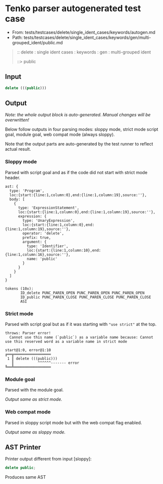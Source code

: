 # Tenko parser autogenerated test case

- From: tests/testcases/delete/single_ident_cases/keywords/autogen.md
- Path: tests/testcases/delete/single_ident_cases/keywords/gen/multi-grouped_ident/public.md

> :: delete : single ident cases : keywords : gen : multi-grouped ident
>
> ::> public

## Input


`````js
delete (((public)))
`````

## Output

_Note: the whole output block is auto-generated. Manual changes will be overwritten!_

Below follow outputs in four parsing modes: sloppy mode, strict mode script goal, module goal, web compat mode (always sloppy).

Note that the output parts are auto-generated by the test runner to reflect actual result.

### Sloppy mode

Parsed with script goal and as if the code did not start with strict mode header.

`````
ast: {
  type: 'Program',
  loc:{start:{line:1,column:0},end:{line:1,column:19},source:''},
  body: [
    {
      type: 'ExpressionStatement',
      loc:{start:{line:1,column:0},end:{line:1,column:19},source:''},
      expression: {
        type: 'UnaryExpression',
        loc:{start:{line:1,column:0},end:{line:1,column:19},source:''},
        operator: 'delete',
        prefix: true,
        argument: {
          type: 'Identifier',
          loc:{start:{line:1,column:10},end:{line:1,column:16},source:''},
          name: 'public'
        }
      }
    }
  ]
}

tokens (10x):
       ID_delete PUNC_PAREN_OPEN PUNC_PAREN_OPEN PUNC_PAREN_OPEN
       ID_public PUNC_PAREN_CLOSE PUNC_PAREN_CLOSE PUNC_PAREN_CLOSE
       ASI
`````

### Strict mode

Parsed with script goal but as if it was starting with `"use strict"` at the top.

`````
throws: Parser error!
  Cannot use this name (`public`) as a variable name because: Cannot use this reserved word as a variable name in strict mode

start@1:0, error@1:10
╔══╦═════════════════
 1 ║ delete (((public)))
   ║           ^^^^^^------- error
╚══╩═════════════════

`````


### Module goal

Parsed with the module goal.

_Output same as strict mode._

### Web compat mode

Parsed in sloppy script mode but with the web compat flag enabled.

_Output same as sloppy mode._

## AST Printer

Printer output different from input [sloppy]:

````js
delete public;
````

Produces same AST
